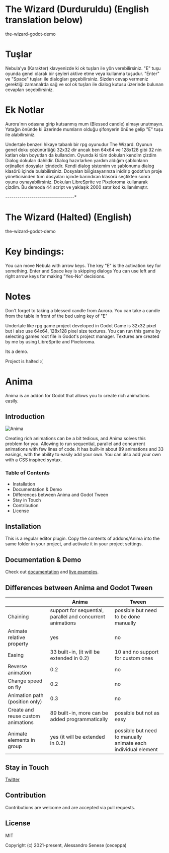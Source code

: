 # The Wizard (Durduruldu) (English translation below)

the-wizard-godot-demo

# Tuşlar

Nebula'ya (Karakter) klavyenizde ki ok tuşları ile yön verebilirsiniz.
"E" tuşu oyunda genel olarak bir şeyleri aktive etme veya kullanma tuşudur.
"Enter" ve "Space" tuşları ile dialogları geçebilirsiniz.
Sizden cevap vermeniz gerektiği zamanalrda sağ ve sol ok tuşları ile dialog kutusu üzerinde bulunan cevapları seçebilirsiniz.

# Ek Notlar
Aurora'nın odasına girip kutsanmış mum (Blessed candle) almayı unutmayın. Yatağın önünde ki üzerinde mumların olduğu şifonyerin önüne gelip "E" tuşu ile alabilirsiniz.

Undertale benzeri hikaye tabanlı bir rpg oyunudur The Wizard.
Oyunun genel doku çözünürlüğü 32x32 dir ancak ben 64x64 ve 128x128 gibi 32 nin katları olan boyutları da kullandım.
Oyunda ki tüm dokuları kendim çizdim Dialog dokuları dahildir. Dialog hazırlarken yardım aldığım şablonların orjinalleri dosyalar içindedir.
Kendi dialog sistemim ve şablonumu dialog klasörü içinde bulabilirsiniz. Dosyaları biilgisayarınıza inidirip godot'un proje yöneticisinden tüm dosyaları
içinde barındıran klasörü seçtikten sonra oyunu oynayabilirsiniz. Dokuları LibreSprite ve Pixeloroma kullanarak çizdim. Bu demoda 44 script ve yaklaşık 2000 satır kod kullanılmıştır.

*-*-*-*-*-*-*-*-*-*-*-*-*-*-*-*-*-*-*-*-*-*-*-*-*-*-*-*-*-*-*-*-*-*-*

# The Wizard (Halted) (English)

the-wizard-godot-demo

# Key bindings:
 You can move Nebula with arrow keys.
 The key "E" is the activation key for something.
 Enter and Space key is skipping dialogs
 You can use left and right arrow keys for making "Yes-No" decisions.
 
 # Notes
 Don't forget to taking a blessed candle from Aurora. You can take a candle from the table in front of the bed using key of "E"

Undertale like rpg game project developed in Godot Game is 32x32 pixel but I also use 64x64, 128x128 pixel size textures. You can run this game by selecting games root file in Godot's project manager. Textures are created by me by using LibreSprite and Pixeloroma.

Its a demo.

Project is halted :(















# Anima

Anima is an addon for Godot that allows you to create rich animations easily.

## Introduction

![Anima](https://anima.ceceppa.me/anima.gif)

Creating rich animations can be a bit tedious, and Anima solves this problem for you. Allowing to run sequential, parallel and concurrent animations with few lines of code.
It has built-in about 89 animations and 33 easings, with the ability to easily add your own.
You can also add your own with a CSS inspired syntax.

### Table of Contents

- Installation
- Documentation & Demo
- Differences between Anima and Godot Tween
- Stay in Touch
- Contribution
- License
  
## Installation

This is a regular editor plugin. Copy the contents of addons/Anima into the same folder in your project, and activate it in your project settings.

## Documentation & Demo

Check out [documentation](https://anima.ceceppa.me) and [live examples](https://anima.ceceppa.me/demo).

## Differences between Anima and Godot Tween

|                                    | Anima                                                      | Tween                                 |
|---|---|---|
| Chaining                           | support for sequential, parallel and concurrent animations | possible but need to be done manually |
| Animate relative property          | yes                                                        | no                                    |
| Easing                             | 33 built-in, (it will be extended in 0.2)            | 10 and no support for custom ones     |
| Reverse animation                  | 0.2                                                        | no                                    |
| Change speed on fly                | 0.2                                                        | no                                    |
| Animation path (position only)     | 0.3                                                        | no                                    |
| Create and reuse custom animations | 89 built-in, more can be added programmatically            | possible but not as easy              |
| Animate elements in group          | yes (it will be extended in 0.2)                           | possible but need to manually animate each individual element|

## Stay in Touch

[Twitter](https://twitter.com/ceceppa)

## Contribution

Contributions are welcome and are accepted via pull requests.

## License

MIT

Copyright (c) 2021-present, Alessandro Senese (ceceppa)
